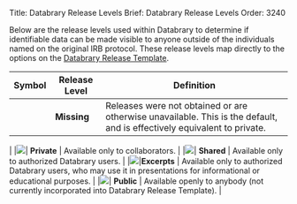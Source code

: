 Title: Databrary Release Levels
Brief: Databrary Release Levels
Order: 3240

Below are the release levels used within Databrary to determine if identifiable data can be made visible to anyone outside of the individuals named on the original IRB protocol.
These release levels map directly to the options on the [Databrary Release Template](|filename|../../../policies/release-template.mdi).

|Symbol| Release Level | Definition |
|------|---------------|--------------------------------------------------------|
| | **Missing** | Releases were not obtained or are otherwise unavailable. This is the default, and is effectively equivalent to private.
|
|<img src="https://nyu.databrary.org/web/icons/release/private.svg">| **Private** | Available only to collaborators.
|
|<img src="https://nyu.databrary.org/web/icons/release/shared.svg">| **Shared** | Available only to authorized Databrary users.
|
|<img src="https://nyu.databrary.org/web/icons/release/excerpts.svg">|**Excerpts** | Available only to authorized Databrary users, who may use it in presentations for informational or educational purposes.
|
|<img src="https://nyu.databrary.org/web/icons/release/public.svg">| **Public** | Available openly to anybody (not currently incorporated into Databrary Release Template).
|

